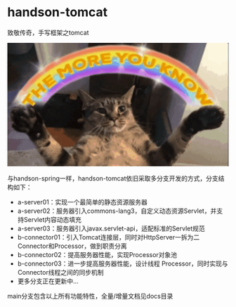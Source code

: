 # handson-tomcat
致敬传奇，手写框架之tomcat

![HalfmoonlyCat.png](HalfmoonlyCat.png)

与handson-spring一样，handson-tomcat依旧采取多分支开发的方式，分支结构如下：

- a-server01：实现一个最简单的静态资源服务器
- a-server02：服务器引入commons-lang3，自定义动态资源Servlet，并支持Servlet内容动态填充
- a-server03：服务器引入javax.servlet-api，适配标准的Servlet规范
- b-connector01：引入Tomcat连接层，同时对HttpServer一拆为二Connector和Processor，做到职责分离
- b-connector02：提高服务器性能，实现Processor对象池
- b-connector03：进一步提高服务器性能，设计线程 Processor，同时实现与Connector线程之间的同步机制
- 更多分支正在更新中...

main分支包含以上所有功能特性，全量/增量文档见docs目录

